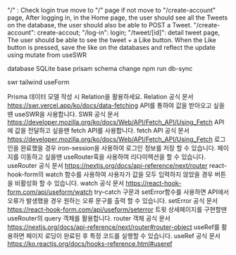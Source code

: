 "/" : Check login true move to "/" page if not move to "/create-account" page, After logging in, in the Home page, the user should see all the Tweets on the database, the user should also be able to POST a Tweet.
"/create-account": create-accout;
"/log-in": login;
"/tweet/[id]": detail tweet page, The user should be able to see the tweet + a Like button. When the Like button is pressed, save the like on the databases and reflect the update using mutate from useSWR

database SQLite base prisam
schema change npm run db-sync

swr tailwind useForm

Prisma 데이터 모델 작성 시 Relation을 활용하세요.
Relation 공식 문서 https://swr.vercel.app/ko/docs/data-fetching
API를 통하여 값을 받아오고 싶을떈 useSWR을 사용합니다.
SWR 공식 문서 https://developer.mozilla.org/ko/docs/Web/API/Fetch_API/Using_Fetch
API에 값을 전달하고 싶을땐 fetch API를 사용합니다.
fetch API 공식 문서 https://developer.mozilla.org/ko/docs/Web/API/Fetch_API/Using_Fetch
로그인을 완료했을 경우 iron-session을 사용하여 로그인 정보를 저장 할 수 있습니다.
페이지를 이동하고 싶을땐 useRouter훅을 사용하여 리다이렉션을 할 수 있습니다.
useRouter 공식 문서 https://nextjs.org/docs/api-reference/next/router
react-hook-form의 watch 함수를 사용하여 사용자가 값을 모두 입력하지 않았을 경우 버튼을 비활성화 할 수 있습니다.
watch 공식 문서 https://react-hook-form.com/api/useform/watch
try-catch 구문과 setError함수를 사용하면 API에서 오류가 발생했을 경우 원하는 오류 문구를 출력 할 수 있습니다.
setError 공식 문서 https://react-hook-form.com/api/useform/seterror
트윗 상세페이지를 구현할땐 useRouter의 query 객체를 활용합니다.
router 객체 공식 문서 https://nextjs.org/docs/api-reference/next/router#router-object
useRef를 활용하면 페이지 로딩이 완료된 후 특정 코드를 실행할 수 있습니다.
useRef 공식 문서 https://ko.reactjs.org/docs/hooks-reference.html#useref

